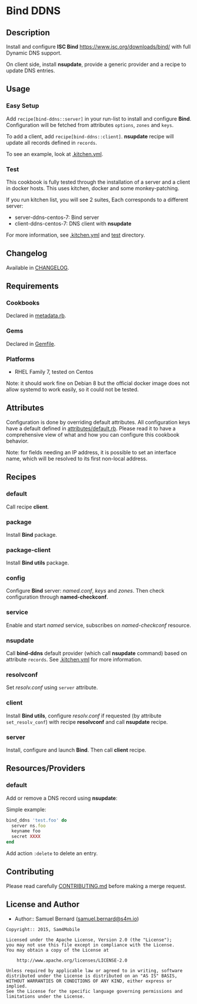 Bind DDNS
=========

Description
-----------

Install and configure **ISC Bind** <https://www.isc.org/downloads/bind/> with
full Dynamic DNS support.

On client side, install **nsupdate**, provide a generic provider and a recipe
to update DNS entries.

Usage
-----

### Easy Setup

Add `recipe[bind-ddns::server]` in your run-list to install and configure
**Bind**. Configuration will be fetched from attributes `options`, `zones` and
`keys`.

To add a client, add `recipe[bind-ddns::client]`. **nsupdate** recipe will
update all records defined in `records`.

To see an example, look at [.kitchen.yml](.kitchen.yml).

### Test

This cookbook is fully tested through the installation of a server and a client
in docker hosts. This uses kitchen, docker and some monkey-patching.

If you run kitchen list, you will see 2 suites, Each corresponds to a different
server:

- server-ddns-centos-7: Bind server
- client-ddns-centos-7: DNS client with **nsupdate**

For more information, see [.kitchen.yml](.kitchen.yml) and [test](test)
directory.

Changelog
---------

Available in [CHANGELOG](CHANGELOG).

Requirements
------------

### Cookbooks

Declared in [metadata.rb](metadata.rb).

### Gems

Declared in [Gemfile](Gemfile).

### Platforms

- RHEL Family 7, tested on Centos

Note: it should work fine on Debian 8 but the official docker image does not
allow systemd to work easily, so it could not be tested.

Attributes
----------

Configuration is done by overriding default attributes. All configuration keys
have a default defined in [attributes/default.rb](attributes/default.rb).
Please read it to have a comprehensive view of what and how you can configure
this cookbook behavior.

Note: for fields needing an IP address, it is possible to set an interface
name, which will be resolved to its first non-local address.

Recipes
-------

### default

Call recipe **client**.

### package

Install **Bind** package.

### package-client

Install **Bind utils** package.

### config

Configure **Bind** server: *named.conf*, *keys* and *zones*.
Then check configuration through **named-checkconf**.

### service

Enable and start *named* service, subscribes on *named-checkconf* resource.

### nsupdate

Call **bind-ddns** default provider (which call **nsupdate** command) based on
attribute `records`. See [.kitchen.yml](.kitchen.yml) for more information.

### resolvconf

Set *resolv.conf* using `server` attribute.

### client

Install **Bind utils**, configure *resolv.conf* if requested (by attribute
`set_resolv_conf`) with recipe **resolvconf** and call **nsupdate** recipe.

### server

Install, configure and launch **Bind**. Then call **client** recipe.

Resources/Providers
-------------------

### default

Add or remove a DNS record using **nsupdate**:

Simple example:
```ruby
bind_ddns 'test.foo' do
  server ns.foo
  keyname foo
  secret XXXX
end
```

Add action `:delete` to delete an entry.

Contributing
------------

Please read carefully [CONTRIBUTING.md](CONTRIBUTING.md) before making a merge
request.

License and Author
------------------

- Author:: Samuel Bernard (<samuel.bernard@s4m.io>)

```text
Copyright:: 2015, Sam4Mobile

Licensed under the Apache License, Version 2.0 (the "License");
you may not use this file except in compliance with the License.
You may obtain a copy of the License at

    http://www.apache.org/licenses/LICENSE-2.0

Unless required by applicable law or agreed to in writing, software
distributed under the License is distributed on an "AS IS" BASIS,
WITHOUT WARRANTIES OR CONDITIONS OF ANY KIND, either express or implied.
See the License for the specific language governing permissions and
limitations under the License.
```
